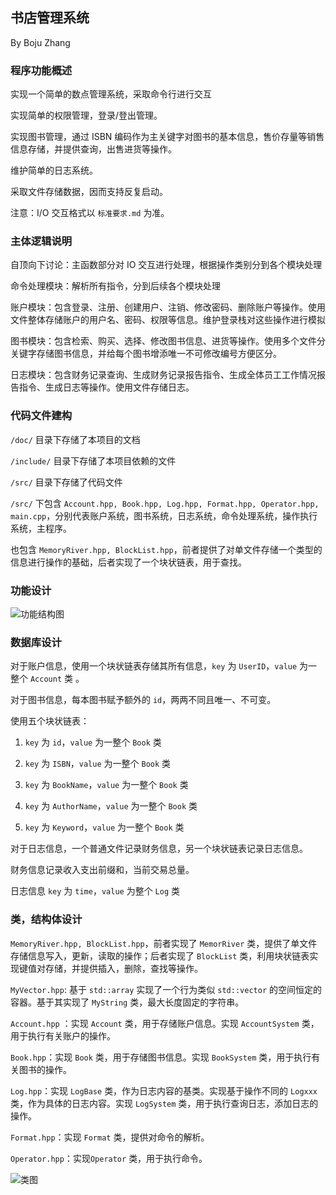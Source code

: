 ## 书店管理系统

By Boju Zhang

### 程序功能概述

实现一个简单的数点管理系统，采取命令行进行交互

实现简单的权限管理，登录/登出管理。

实现图书管理，通过 ISBN 编码作为主关键字对图书的基本信息，售价存量等销售信息存储，并提供查询，出售进货等操作。

维护简单的日志系统。

采取文件存储数据，因而支持反复启动。

注意：I/O 交互格式以 ```标准要求.md``` 为准。

### 主体逻辑说明

自顶向下讨论：主函数部分对 IO 交互进行处理，根据操作类别分到各个模块处理

命令处理模块：解析所有指令，分到后续各个模块处理

账户模块：包含登录、注册、创建用户、注销、修改密码、删除账户等操作。使用文件整体存储账户的用户名、密码、权限等信息。维护登录栈对这些操作进行模拟

图书模块：包含检索、购买、选择、修改图书信息、进货等操作。使用多个文件分关键字存储图书信息，并给每个图书增添唯一不可修改编号方便区分。

日志模块：包含财务记录查询、生成财务记录报告指令、生成全体员工工作情况报告指令、生成日志等操作。使用文件存储日志。

### 代码文件建构

```/doc/``` 目录下存储了本项目的文档

```/include/``` 目录下存储了本项目依赖的文件

```/src/``` 目录下存储了代码文件

```/src/``` 下包含 ```Account.hpp, Book.hpp, Log.hpp, Format.hpp, Operator.hpp, main.cpp```，分别代表账户系统，图书系统，日志系统，命令处理系统，操作执行系统，主程序。

也包含 ```MemoryRiver.hpp, BlockList.hpp```，前者提供了对单文件存储一个类型的信息进行操作的基础，后者实现了一个块状链表，用于查找。

### 功能设计

![功能结构图](BookStore-功能结构图.png)

### 数据库设计

对于账户信息，使用一个块状链表存储其所有信息，```key``` 为 ```UserID```，```value``` 为一整个 ```Account``` 类 。

对于图书信息，每本图书赋予额外的 ```id```，两两不同且唯一、不可变。

使用五个块状链表：

1. ```key``` 为 ```id```，```value``` 为一整个 ```Book``` 类

2. ```key``` 为 ```ISBN```，```value``` 为一整个 ```Book``` 类

3. ```key``` 为 ```BookName```，```value``` 为一整个 ```Book``` 类

4. ```key``` 为 ```AuthorName```，```value``` 为一整个 ```Book``` 类

5. ```key``` 为 ```Keyword```，```value``` 为一整个 ```Book``` 类

对于日志信息，一个普通文件记录财务信息，另一个块状链表记录日志信息。

财务信息记录收入支出前缀和，当前交易总量。

日志信息 ```key``` 为 ```time```，```value``` 为整个 ```Log``` 类

### 类，结构体设计

```MemoryRiver.hpp, BlockList.hpp```，前者实现了 ```MemorRiver``` 类，提供了单文件存储信息写入，更新，读取的操作；后者实现了 ```BlockList``` 类，利用块状链表实现键值对存储，并提供插入，删除，查找等操作。

```MyVector.hpp```: 基于 ```std::array``` 实现了一个行为类似 ```std::vector``` 的空间恒定的容器。基于其实现了 ```MyString``` 类，最大长度固定的字符串。

```Account.hpp``` ：实现 ```Account``` 类，用于存储账户信息。实现 ```AccountSystem``` 类，用于执行有关账户的操作。

```Book.hpp```：实现 ```Book``` 类，用于存储图书信息。实现 ```BookSystem``` 类，用于执行有关图书的操作。

```Log.hpp```：实现 ```LogBase``` 类，作为日志内容的基类。实现基于操作不同的 ```Logxxx``` 类，作为具体的日志内容。实现 ```LogSystem``` 类，用于执行查询日志，添加日志的操作。

```Format.hpp```：实现 ```Format``` 类，提供对命令的解析。

```Operator.hpp```：实现```Operator``` 类，用于执行命令。

![类图](BookStore-类图.png)